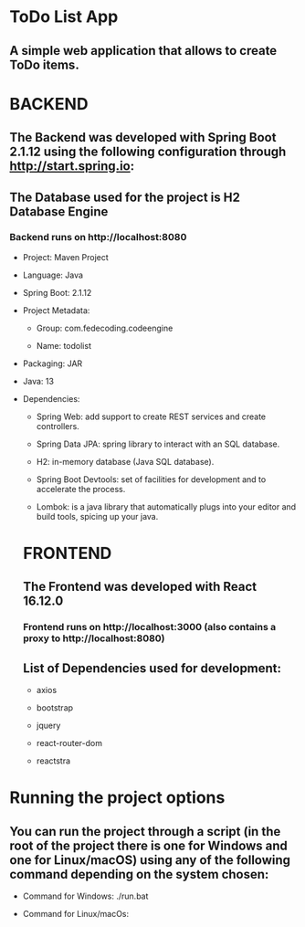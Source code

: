 # ToDo List App
## A simple web application that allows to create ToDo items.

# BACKEND
## The Backend was developed with Spring Boot 2.1.12 using the following configuration through http://start.spring.io:

## The Database used for the project is H2 Database Engine

### Backend runs on http://localhost:8080

- Project: Maven Project

- Language: Java

- Spring Boot: 2.1.12

- Project Metadata:

  - Group: com.fedecoding.codeengine
  
  - Name: todolist
  
- Packaging: JAR

- Java: 13

- Dependencies:

  - Spring Web: add support to create REST services and create controllers.
  
  - Spring Data JPA: spring library to interact with an SQL database.
  
  - H2:  in-memory database (Java SQL database).
  
  - Spring Boot Devtools: set of facilities for development and to accelerate the process.
  
  - Lombok: is a java library that automatically plugs into your editor and build tools, spicing up your java.
  
  # FRONTEND
  ## The Frontend was developed with React 16.12.0 
  
  ### Frontend runs on http://localhost:3000 (also contains a proxy to http://localhost:8080)
  
  ## List of Dependencies used for development:
  
  - axios
  
  - bootstrap
  
  - jquery
  
  - react-router-dom
  
  - reactstra
  
 # Running the project options
 ## You can run the project through a script (in the root of the project there is one for Windows and one for Linux/macOS) using any of the following command depending on the system chosen:
 
 - Command for Windows: ./run.bat
 
 - Command for Linux/macOs: 
